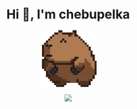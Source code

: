 <h1 align="center">Hi 👋, I'm chebupelka</h1>
<p align="center"> <img src="capyroll.gif"> </p>

<p align="center"><img src="https://github-readme-stats.vercel.app/api/top-langs/?username=chebupelka8&layout=compact&theme=dark"></p>
